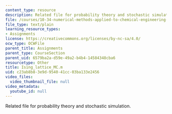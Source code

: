 ```yaml
---
content_type: resource
description: Related file for probability theory and stochastic simulation.
file: /courses/10-34-numerical-methods-applied-to-chemical-engineering-fall-2005/c23ab8b83e9d954041cc03ba133e2456_Ising_lattice_MC.m
file_type: text/plain
learning_resource_types:
- Assignments
license: https://creativecommons.org/licenses/by-nc-sa/4.0/
ocw_type: OCWFile
parent_title: Assignments
parent_type: CourseSection
parent_uid: 6579ba2a-d59e-49a2-b4b4-14584348cba6
resourcetype: Other
title: Ising_lattice_MC.m
uid: c23ab8b8-3e9d-9540-41cc-03ba133e2456
video_files:
  video_thumbnail_file: null
video_metadata:
  youtube_id: null
---
```

Related file for probability theory and stochastic simulation.
